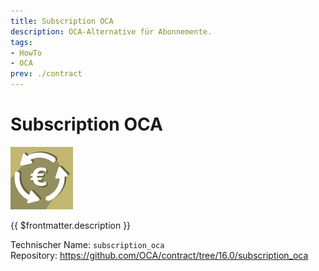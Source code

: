 ```yaml
---
title: Subscription OCA
description: OCA-Alternative für Abonnemente.
tags:
- HowTo
- OCA
prev: ./contract
---
```

# Subscription OCA
![](attachments/oca_icons_subscription_oca.png)

{{ $frontmatter.description }}

Technischer Name: `subscription_oca`\
Repository: <https://github.com/OCA/contract/tree/16.0/subscription_oca>